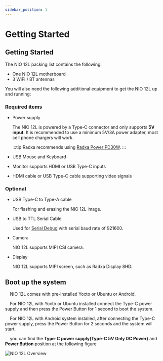 ```yaml
---
sidebar_position: 1
---
```


# Getting Started

## Getting Started

The NIO 12L packing list contains the following:

- One NIO 12L motherboard
- 3 WiFi / BT antennas

You will also need the following additional equipment to get the NIO 12L up and running:

### Required items

- Power supply

  The NIO 12L is powered by a Type-C connector and only supports **5V input**. It is recommended to use a minimum 5V/3A power adapter, most cell phone chargers will work.

  :::tip
  Radxa recommends using [Radxa Power PD30W](/accessories/pd_30w).
  :::

- USB Mouse and Keyboard

- Monitor supports HDMI or USB Type-C inputs

- HDMI cable or USB Type-C cable supporting video signals

### Optional

- USB Type-C to Type-A cable

  For flashing and erasing the NIO 12L image.

- USB to TTL Serial Cable

  Used for [Serial Debug](./low-level-dev/serial) with serial baud rate of 921600.

- Camera

  NIO 12L supports MIPI CSI camera.

- Display

  NIO 12L supports MIPI screen, such as Radxa Display 8HD.

## Boot up the system

&nbsp;&nbsp;&nbsp;&nbsp;NIO 12L comes with pre-installed Yocto or Ubuntu or Android.

&nbsp;&nbsp;&nbsp;&nbsp;For NIO 12L with Yocto or Ubuntu installed connect the Type-C power supply and then press the Power Button for 1 second to boot the system.

&nbsp;&nbsp;&nbsp;&nbsp;For NIO 12L with Android system installed, after connecting the Type-C power supply, press the Power Button for 2 seconds and the system will start.

&nbsp;&nbsp;&nbsp;&nbsp;you can find the **Type-C power supply(Type-C 5V Only DC Power)** and **Power Button** position at the following figure

![NIO 12L Overview](/img/nio/nio12l/nio-12l-v131-overview.webp)
